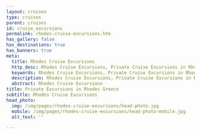 ```yaml
---
layout: cruises
type: cruises
parent: cruises
id: cruise_excursions
permalink: rhodes-cruise-excursions.htm
has_gallery: false
has_destinations: true
has_banners: true
meta:
  title: Rhodes Cruise Excursions
  http_desc: Rhodes Cruise Excursions, Private Cruise Excursions in Rhodes Greece
  keywords: Rhodes Cruise Excursions, Private Cruise Excursions in Rhodes Greece
  description: Rhodes Cruise Excursions, Private Cruise Excursions in Rhodes Greece
  abstract: Rhodes Cruise Excursions
title: Private Excursions in Rhodes Greece
subtitle: Rhodes Cruise Excursions
head_photo:
  img: /img/pages/rhodes-cruise-excursions/head-photo.jpg
  mobile: /img/pages/rhodes-cruise-excursions/head-photo-mobile.jpg
  alt_text: ''

---
```

